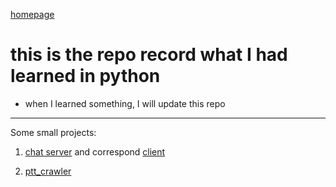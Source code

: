 [homepage](https://github.com/n3k0fi5t/)
# this is the repo record what I had learned in python
- when I learned something, I will update this repo

---
Some small projects:
1. [chat server](https://github.com/n3k0fi5t/pythonLearn/blob/master/tcp_chat_server.py)
and correspond [client](https://github.com/n3k0fi5t/pythonLearn/blob/master/simple_client.py)

2. [ptt_crawler](https://github.com/n3k0fi5t/pythonLearn/blob/master/ptt_crawler.py)
